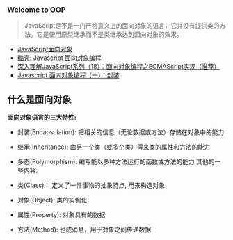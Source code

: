 ### Welcome to OOP

> JavaScript是不是一门严格意义上的面向对象的语言，它并没有提供类的方法。它是使用原型继承而不是类继承达到面向对象的效果。



- [JavaScript面向对象](https://developer.mozilla.org/zh-CN/docs/Web/JavaScript/Introduction_to_Object-Oriented_JavaScript)
- [酷壳: Javascript 面向对象编程](http://coolshell.cn/articles/6441.html)
- [深入理解JavaScript系列（18）：面向对象编程之ECMAScript实现（推荐）](http://www.cnblogs.com/TomXu/archive/2012/02/06/2330609.html)
- [Javascript 面向对象编程（一）：封装](http://www.ruanyifeng.com/blog/2010/05/object-oriented_javascript_encapsulation.html)

## 什么是面向对象

**面向对象语言的三大特性:**

- 封装(Encapsulation): 把相关的信息（无论数据或方法）存储在对象中的能力
- 继承(Inheritance): 由另一个类（或多个类）得来类的属性和方法的能力
- 多态(Polymorphism): 编写能以多种方法运行的函数或方法的能力
其他的一些内容:

- 类(Class)： 定义了一件事物的抽象特点, 用来构造对象
- 对象(Object): 类的实例化
- 属性(Property): 对象具有的数据
- 方法(Method): 也成消息，用于对象之间传递数据